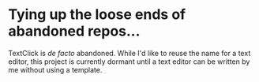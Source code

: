 # Tying up the loose ends of abandoned repos...

TextClick is *de facto* abandoned. While I'd like to reuse the name for a text editor, this project is currently dormant until a text editor can be written by me without using a template.
